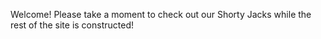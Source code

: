 Welcome! Please take a moment to check out our Shorty Jacks while the rest of the site is constructed!